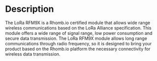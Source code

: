 # Description
The LoRa RFM9X is a Rhomb.io certified module that allows wide range wireless communications based on the LoRa Alliance specification. This module offers a wide range of signal range, low power consumption and secure data transmission.
The LoRa RFM9X module allows long range communications through radio frequency, so it is designed to bring your product based on the Rhomb.io platform the necessary connectivity for wireless data transmission.